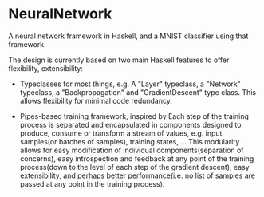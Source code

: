 # NeuralNetwork

A neural network framework in Haskell, and a MNIST classifier using that framework.

The design is currently based on two main Haskell features to offer flexibility, extensibility:

* Typeclasses for most things, e.g. A "Layer" typeclass, a "Network" typeclass, a "Backpropagation" and "GradientDescent" type class.
  This allows flexibility for minimal code redundancy.

* Pipes-based training framework, inspired by [](https://hackage.haskell.org/package/neural-0.3.0.0/docs/Numeric-Neural-Pipes.html)
  Each step of the training process is separated and encapsulated in components designed to produce, consume or transform a stream of values,
  e.g. input samples(or batches of samples), training states, ...
  This modularity allows for easy modification of individual components(separation of concerns),
  easy introspection and feedback at any point of the training process(down to the level of each step of the gradient descent),
  easy extensibility, and perhaps better performance(i.e. no list of samples are passed at any point in the training process).
  

